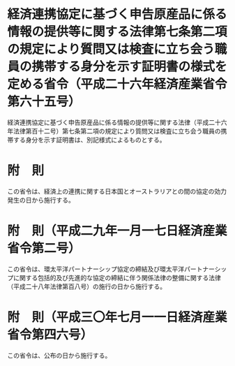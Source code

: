 # 経済連携協定に基づく申告原産品に係る情報の提供等に関する法律第七条第二項の規定により質問又は検査に立ち会う職員の携帯する身分を示す証明書の様式を定める省令（平成二十六年経済産業省令第六十五号）
経済連携協定に基づく申告原産品に係る情報の提供等に関する法律（平成二十六年法律第百十二号）第七条第二項の規定により質問又は検査に立ち会う職員の携帯する身分を示す証明書は、別記様式によるものとする。
# 附　則
この省令は、経済上の連携に関する日本国とオーストラリアとの間の協定の効力発生の日から施行する。
# 附　則（平成二九年一月一七日経済産業省令第二号）
この省令は、環太平洋パートナーシップ協定の締結及び環太平洋パートナーシップに関する包括的及び先進的な協定の締結に伴う関係法律の整備に関する法律（平成二十八年法律第百八号）の施行の日から施行する。
# 附　則（平成三〇年七月一一日経済産業省令第四六号）
この省令は、公布の日から施行する。
